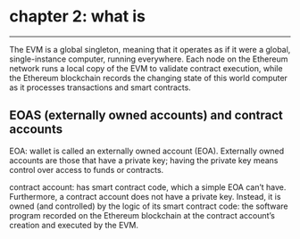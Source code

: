# chapter 2: what is
--------------------


The EVM is a global singleton, meaning that it operates as if it were a global, single-instance computer, running everywhere. Each node on the Ethereum network runs a local copy of the EVM to validate contract execution, while the Ethereum blockchain records the changing state of this world computer as it processes transactions and smart contracts.


## EOAS (externally owned accounts) and contract accounts

EOA: wallet is called an externally owned account (EOA). Externally owned accounts are those that have a private key; having the private key means control over access to funds or contracts. 

contract account: has smart contract code, which a simple EOA can’t have. Furthermore, a contract account does not have a private key. Instead, it is owned (and controlled) by the logic of its smart contract code: the software program recorded on the Ethereum blockchain at the contract account’s creation and executed by the EVM.
